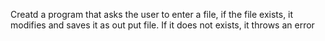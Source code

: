 Creatd a program that asks the user to enter a file, if the file exists, it modifies and saves it as out put file. If it does not exists, it throws an error
